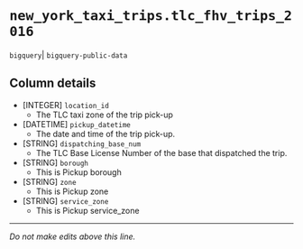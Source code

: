 # `new_york_taxi_trips.tlc_fhv_trips_2016`
`bigquery`| `bigquery-public-data`

## Column details
* [INTEGER]   `location_id`
  - The TLC taxi zone of the trip pick-up
* [DATETIME]  `pickup_datetime`
  - The date and time of the trip pick-up.
* [STRING]    `dispatching_base_num`
  - The TLC Base License Number of the base that dispatched the trip.
* [STRING]    `borough`
  - This is Pickup borough
* [STRING]    `zone`
  - This is Pickup zone
* [STRING]    `service_zone`
  - This is Pickup service_zone

-------------------------------------------------------------------------------
*Do not make edits above this line.*
